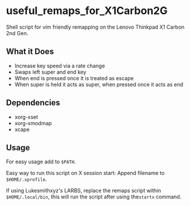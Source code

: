 # useful_remaps_for_X1Carbon2G

Shell script for vim friendly remapping on the Lenovo Thinkpad X1 Carbon 2nd Gen.

## What it Does
- Increase key speed via a rate change
- Swaps left super and end key
- When end is pressed once it is treated as escape
- When super is held it acts as super, when pressed once it acts as end

## Dependencies
- xorg-xset
- xorg-xmodmap
- xcape

## Usage

For easy usage add to `$PATH`.

Easy way to run this script on X session start: Append filename to `$HOME/.xprofile`.

If using Lukesmithxyz's LARBS, replace the remaps script within `$HOME/.local/bin`, this will run the script after using the`startx` command.
